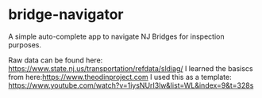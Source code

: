 # bridge-navigator
A simple auto-complete app to navigate NJ Bridges for inspection purposes.

Raw data can be found here: https://www.state.nj.us/transportation/refdata/sldiag/
I learned the basiscs from here:https://www.theodinproject.com
I used this as a template: https://www.youtube.com/watch?v=1iysNUrI3lw&list=WL&index=9&t=328s
